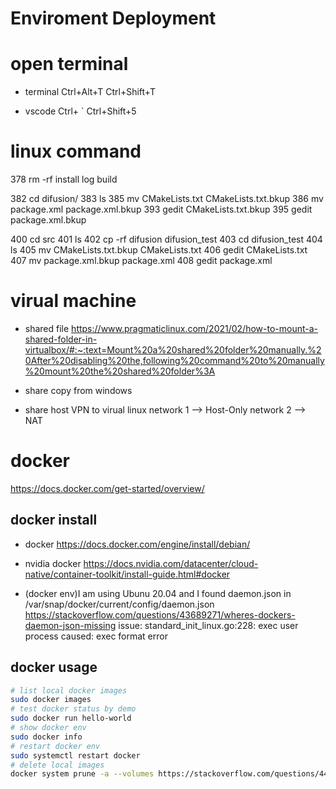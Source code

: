 # Enviroment Deployment

# open terminal
- terminal
Ctrl+Alt+T
Ctrl+Shift+T

- vscode
Ctrl+ `
Ctrl+Shift+5


# linux command
  378  rm -rf install log build

  382  cd difusion/
  383  ls
  385  mv CMakeLists.txt CMakeLists.txt.bkup
  386  mv package.xml package.xml.bkup
  393  gedit CMakeLists.txt.bkup 
  395  gedit package.xml.bkup 

  400  cd src
  401  ls
  402  cp -rf difusion difusion_test
  403  cd difusion_test
  404  ls
  405  mv CMakeLists.txt.bkup CMakeLists.txt
  406  gedit CMakeLists.txt 
  407  mv package.xml.bkup package.xml
  408  gedit package.xml

# virual machine
- shared file
  https://www.pragmaticlinux.com/2021/02/how-to-mount-a-shared-folder-in-virtualbox/#:~:text=Mount%20a%20shared%20folder%20manually.%20After%20disabling%20the,following%20command%20to%20manually%20mount%20the%20shared%20folder%3A

- share copy from windows

- share host VPN to virual linux
  network 1 --> Host-Only
  network 2 --> NAT

# docker
https://docs.docker.com/get-started/overview/

## docker install
- docker
https://docs.docker.com/engine/install/debian/
- nvidia docker
https://docs.nvidia.com/datacenter/cloud-native/container-toolkit/install-guide.html#docker

- (docker env)I am using Ubunu 20.04 and I found daemon.json in /var/snap/docker/current/config/daemon.json
https://stackoverflow.com/questions/43689271/wheres-dockers-daemon-json-missing 
issue: standard_init_linux.go:228: exec user process caused: exec format error

## docker usage
```bash
# list local docker images
sudo docker images
# test docker status by demo
sudo docker run hello-world
# show docker env
sudo docker info
# restart docker env
sudo systemctl restart docker
# delete local images
docker system prune -a --volumes https://stackoverflow.com/questions/44785585/docker-how-to-delete-all-local-docker-images
```


